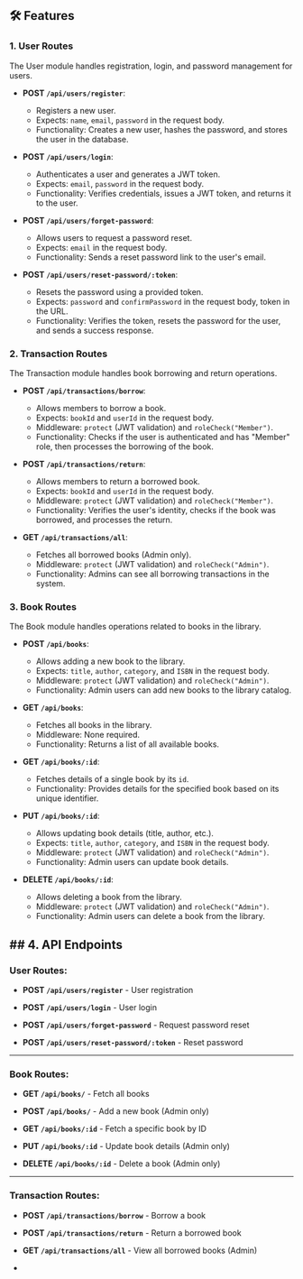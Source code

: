 ## 🛠️ Features

### **1. User Routes**
The User module handles registration, login, and password management for users.

- **POST `/api/users/register`**: 
  - Registers a new user.
  - Expects: `name`, `email`, `password` in the request body.
  - Functionality: Creates a new user, hashes the password, and stores the user in the database.

- **POST `/api/users/login`**:
  - Authenticates a user and generates a JWT token.
  - Expects: `email`, `password` in the request body.
  - Functionality: Verifies credentials, issues a JWT token, and returns it to the user.

- **POST `/api/users/forget-password`**:
  - Allows users to request a password reset.
  - Expects: `email` in the request body.
  - Functionality: Sends a reset password link to the user's email.

- **POST `/api/users/reset-password/:token`**:
  - Resets the password using a provided token.
  - Expects: `password` and `confirmPassword` in the request body, token in the URL.
  - Functionality: Verifies the token, resets the password for the user, and sends a success response.

### **2. Transaction Routes**
The Transaction module handles book borrowing and return operations.

- **POST `/api/transactions/borrow`**:
  - Allows members to borrow a book.
  - Expects: `bookId` and `userId` in the request body.
  - Middleware: `protect` (JWT validation) and `roleCheck("Member")`.
  - Functionality: Checks if the user is authenticated and has "Member" role, then processes the borrowing of the book.

- **POST `/api/transactions/return`**:
  - Allows members to return a borrowed book.
  - Expects: `bookId` and `userId` in the request body.
  - Middleware: `protect` (JWT validation) and `roleCheck("Member")`.
  - Functionality: Verifies the user's identity, checks if the book was borrowed, and processes the return.

- **GET `/api/transactions/all`**:
  - Fetches all borrowed books (Admin only).
  - Middleware: `protect` (JWT validation) and `roleCheck("Admin")`.
  - Functionality: Admins can see all borrowing transactions in the system.

### **3. Book Routes**
The Book module handles operations related to books in the library.

- **POST `/api/books`**:
  - Allows adding a new book to the library.
  - Expects: `title`, `author`, `category`, and `ISBN` in the request body.
  - Middleware: `protect` (JWT validation) and `roleCheck("Admin")`.
  - Functionality: Admin users can add new books to the library catalog.

- **GET `/api/books`**:
  - Fetches all books in the library.
  - Middleware: None required.
  - Functionality: Returns a list of all available books.

- **GET `/api/books/:id`**:
  - Fetches details of a single book by its `id`.
  - Functionality: Provides details for the specified book based on its unique identifier.

- **PUT `/api/books/:id`**:
  - Allows updating book details (title, author, etc.).
  - Expects: `title`, `author`, `category`, and `ISBN` in the request body.
  - Middleware: `protect` (JWT validation) and `roleCheck("Admin")`.
  - Functionality: Admin users can update book details.

- **DELETE `/api/books/:id`**:
  - Allows deleting a book from the library.
  - Middleware: `protect` (JWT validation) and `roleCheck("Admin")`.
  - Functionality: Admin users can delete a book from the library.

## ## 4. API Endpoints

### User Routes:
- **POST `/api/users/register`** - User registration
 
  
- **POST `/api/users/login`** - User login
 

- **POST `/api/users/forget-password`** - Request password reset
 

- **POST `/api/users/reset-password/:token`** - Reset password 

---

### Book Routes:
- **GET `/api/books/`** - Fetch all books
  

- **POST `/api/books/`** - Add a new book (Admin only)
  

- **GET `/api/books/:id`** - Fetch a specific book by ID
 

- **PUT `/api/books/:id`** - Update book details (Admin only)


- **DELETE `/api/books/:id`** - Delete a book (Admin only)


---

### Transaction Routes:
- **POST `/api/transactions/borrow`** - Borrow a book


- **POST `/api/transactions/return`** - Return a borrowed book
 

- **GET `/api/transactions/all`** - View all borrowed books (Admin)

- 

